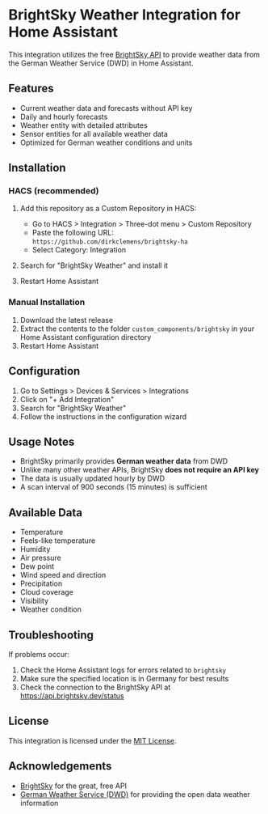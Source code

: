 # BrightSky Weather Integration for Home Assistant

This integration utilizes the free [BrightSky API](https://brightsky.dev/) to provide weather data from the German Weather Service (DWD) in Home Assistant.

## Features

- Current weather data and forecasts without API key
- Daily and hourly forecasts
- Weather entity with detailed attributes
- Sensor entities for all available weather data
- Optimized for German weather conditions and units

## Installation

### HACS (recommended)

1. Add this repository as a Custom Repository in HACS:
   - Go to HACS > Integration > Three-dot menu > Custom Repository
   - Paste the following URL: `https://github.com/dirkclemens/brightsky-ha`
   - Select Category: Integration

2. Search for "BrightSky Weather" and install it

3. Restart Home Assistant

### Manual Installation

1. Download the latest release
2. Extract the contents to the folder `custom_components/brightsky` in your Home Assistant configuration directory
3. Restart Home Assistant

## Configuration

1. Go to Settings > Devices & Services > Integrations
2. Click on "+ Add Integration"
3. Search for "BrightSky Weather"
4. Follow the instructions in the configuration wizard

## Usage Notes

- BrightSky primarily provides **German weather data** from DWD
- Unlike many other weather APIs, BrightSky **does not require an API key**
- The data is usually updated hourly by DWD
- A scan interval of 900 seconds (15 minutes) is sufficient

## Available Data

- Temperature
- Feels-like temperature
- Humidity
- Air pressure
- Dew point
- Wind speed and direction
- Precipitation
- Cloud coverage
- Visibility
- Weather condition

## Troubleshooting

If problems occur:

1. Check the Home Assistant logs for errors related to `brightsky`
2. Make sure the specified location is in Germany for best results
3. Check the connection to the BrightSky API at https://api.brightsky.dev/status

## License

This integration is licensed under the [MIT License](LICENSE).

## Acknowledgements

- [BrightSky](https://brightsky.dev/) for the great, free API
- [German Weather Service (DWD)](https://www.dwd.de/) for providing the open data weather information
